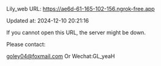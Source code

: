 Lily_web URL: https://ae6d-61-165-102-156.ngrok-free.app

Updated at: 2024-12-10 20:21:16

If you cannot open this URL, the server might be down.

Please contact: 

goley04@foxmail.com Or Wechat:GL_yeaH